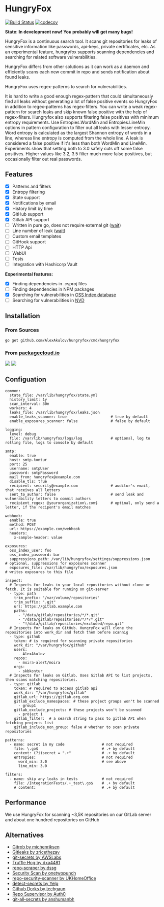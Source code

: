 # HungryFox

[![Build Status](https://travis-ci.org/AlexAkulov/hungryfox.svg?branch=master)](https://travis-ci.org/AlexAkulov/hungryfox)
[![codecov](https://codecov.io/gh/AlexAkulov/hungryfox/branch/master/graph/badge.svg)](https://codecov.io/gh/AlexAkulov/hungryfox)


**State: In development now! You probably will get many bugs!**

HungryFox is a continuous search tool. It scans git repositories for leaks of sensitive information like passwords, api-keys, private certificates, etc. As an experimental feature, hungryfox supports scanning dependencies and searching for related software vulnerabilities.

HungryFox differs from other solutions as it can work as a daemon and efficiently scans each new commit in repo and sends notification about found leaks.

HungryFox uses regex-patterns to search for vulnerabilities.
 
It is hard to write a good enough regex-pattern that could simultaneously find all leaks without generating a lot of false positive events so HungryFox in addition to regex-patterns has regex-filters. You can write a weak regex-pattern for search leaks and skip known false positive with the help of regex-filters.
Hungryfox also supports filtering false positives with minimum entropy requirements. Use Entropies.WordMin and Entropies.LineMin options in pattern configuration to filter out all leaks with lesser entropy. Word entropy is calculated as the largest Shannon entropy of words in a line, whereas line entropy is computed from the whole line. A leak is considered a false positive if it's less than both WordMin and LineMin. Experiments show that setting both to 3.0 safely cuts off some false positives. Higher values like 3.2, 3.5 filter much more false positives, but occasionally filter out real passwords.


## Features
- [x] Patterns and filters
- [x] Entropy filtering
- [x] State support
- [x] Notifications by email
- [x] History limit by time
- [x] GitHub support
- [x] Gitlab API support
- [ ] Written in pure go, does not require external git ([wait](https://github.com/src-d/go-git/issues/757))
- [ ] Line number of leak ([wait](https://github.com/src-d/go-git/issues/806))
- [ ] Custom email templates
- [ ] GitHook support
- [ ] HTTP Api
- [ ] WebUI
- [ ] Tests
- [ ] Integration with Hashicorp Vault

**Experimental features:**
- [x] Finding dependencies in .csproj files
- [ ] Finding dependencies in NPM packages
- [x] Searching for vulnerabilities in [OSS Index database](https://ossindex.sonatype.org/)
- [ ] Searching for vulnerabilities in [NVD](https://nvd.nist.gov/)

## Installation

### From Sources

```
go get github.com/AlexAkulov/hungryfox/cmd/hungryfox
```

### From [packagecloud.io](https://packagecloud.io/AlexAkulov/hungryfox-unstable)

[![](https://img.shields.io/badge/deb-packagecloud.io-844fec.svg)](https://packagecloud.io/AlexAkulov/hungryfox-unstable/install#bash-deb)
[![](https://img.shields.io/badge/rpm-packagecloud.io-844fec.svg)](https://packagecloud.io/AlexAkulov/hungryfox-unstable/install#bash-rpm)


## Configuation
```
common:
  state_file: /var/lib/hungryfox/state.yml
  history_limit: 1y
  scan_interval: 30m
  workers: 4
  leaks_file: /var/lib/hungryfox/leaks.json
  enable_leaks_scanner: true                    # true by default
  enable_exposures_scanner: false               # false by default
  
logging:
  level: debug
  file: /var/lib/hungryfox/logs/log             # optional, log to rolling file, logs to console by default

smtp:
  enable: true
  host: smtp.kontur
  port: 25
  username: smtpUser
  password: smtpPassword
  mail_from: hungryfox@example.com
  disable_tls: true
  recipient: security@example.com               # auditor's email, that receives all letters
  sent_to_author: false                         # send leak and vulnerability letters to commit authors
  recipient_regex: @yourorganization\.com$      # optinal, only send a letter, if the recipent's email matches

webhook:
  enable: true
  method: POST
  url: https://example.com/webhook
  headers:
    x-sample-header: value
    
exposures:
  oss_index_user: foo
  oss_index_password: bar
  suppressions_path: /var/lib/hungryfox/settings/suppressions.json      # optional, suppressions for exposures scanner
  exposures_file: /var/lib/hungryfox/exposures.json                     # writes exposures to this file

inspect:
  # Inspects for leaks in your local repositories without clone or fetch. It is suitable for running on git-server
  - type: path
    trim_prefix: "/var/volume/repositories"
    trim_suffix: ".git"
    url: https://gitlab.example.com
    paths:
      - "/data/gitlab/repositories/*/*.git"
      - "/data/gitlab/repositories/*/*/*.git"
      - "!/data/gitlab/repositories/excluded/repo.git"
  # Inspects for leaks on GitHub. HungryFox will clone the repositories into work_dir and fetch them before scannig
  - type: github
    token: # is required for scanning private repositories
    work_dir: "/var/hungryfox/github"
    users:
      - AlexAkulov
    repos:
      - moira-alert/moira
    orgs:
      - skbkontur
  # Inspects for leaks on Gitlab. Uses Gitlab API to list projects, then scans matching repositories.
  - type: gitlab
    token: # required to access gitlab api
    work_dir: "/var/hungryfox/gitlab"
    gitlab_url: https://gitlab.org.com
    gitlab_exclude_namespaces: # these project groups won't be scanned
      - group1
    gitlab_exclude_projects: # these projects won't be scanned
      - project 1
    gitlab_filter:  # a search string to pass to gitlab API when fetching projects list
    gitlab_include_non_group: false # whether to scan private repositories

patterns:
  - name: secret in my code                 # not required
    file: \.go$                             # .+ by default
    content: (?i)secret = ".+"              # .+ by default
    entropies:                              # not required
      word_min: 3.0                         # see above
      line_min: 3.0

filters:
  - name: skip any leaks in tests           # not required
    file: /IntegrationTests/.+_test\.go$    # .+ by default
    # content:                              # .+ by default
```
## Performance
We use HungryFox for scanning ~3,5K repositories on our GitLab server and about one hundred repositories on GitHub

## Alternatives
- [Gitrob by michenriksen](https://github.com/michenriksen/gitrob)
- [Gitleaks by zricethezav](https://github.com/zricethezav/gitleaks)
- [git-secrets by AWSLabs](https://github.com/awslabs/git-secrets)
- [Truffle Hog by dxa4481](https://github.com/dxa4481/truffleHog)
- [repo-scraper by dssg](https://github.com/dssg/repo-scraper)
- [Security Scan by onetwopunch](https://github.com/onetwopunch/security-scan)
- [repo-security-scanner by UKHomeOffice](https://github.com/UKHomeOffice/repo-security-scanner)
- [detect-secrets by Yelp](https://github.com/Yelp/detect-secrets)
- [Github Dorks by techgaun](https://github.com/techgaun/github-dorks)
- [Repo Supervisor by Auth0](https://github.com/auth0/repo-supervisor)
- [git-all-secrets by anshumanbh](https://github.com/anshumanbh/git-all-secrets)
